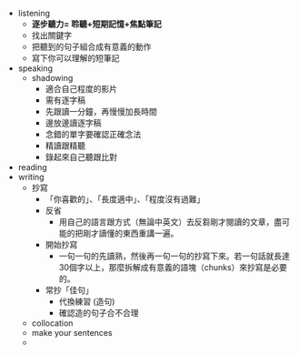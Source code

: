 
- listening
	- **逐步聽力= 聆聽+短期記憶+焦點筆記**
	- 找出關鍵字
	- 把聽到的句子組合成有意義的動作
	- 寫下你可以理解的短筆記
- speaking
	- shadowing
		- 適合自己程度的影片
		- 需有逐字稿
		- 先跟讀一分鐘，再慢慢加長時間
		- 邊放邊讀逐字稿
		- 念錯的單字要確認正確念法
		- 精讀跟精聽
		- 錄起來自己聽跟比對
- reading
- writing
	- 抄寫
		- 「你喜歡的」、「長度適中」、「程度沒有過難」
		- 反省
			- 用自己的語言跟方式（無論中英文）去反芻剛才閱讀的文章，盡可能的把剛才讀懂的東西重講一遍。
		- 開始抄寫
			- 一句一句的先讀熟，然後再一句一句的抄寫下來。若一句話就長達30個字以上，那麼拆解成有意義的語塊（chunks）來抄寫是必要的。
		- 常抄「佳句」
			- 代換練習 (造句)
			- 確認造的句子合不合理
	- collocation
	- make your sentences
	- 